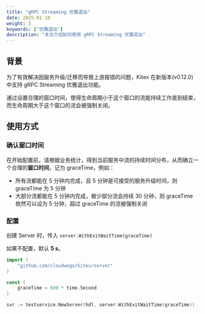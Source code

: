 ```yaml
---
title: "gRPC Streaming 优雅退出"
date: 2025-01-10
weight: 3
keywords: ["优雅退出"]
description: "本文介绍如何使用 gRPC Streaming 优雅突出"
---
```


## 背景

为了有效解决因服务升级/迁移而导致上游报错的问题，Kitex 在新版本(v0.12.0)中支持 gRPC Streaming 优雅退出功能。

通过设置合理的窗口时间，使得生命周期小于这个窗口的流能持续工作直到结束，而生命周期大于这个窗口的流会被强制关闭。

## 使用方式

### 确认窗口时间

在开始配置前，请根据业务统计，得到当前服务中流的持续时间分布，从而确立一个合理的**窗口时间**，记为 graceTime，例如：

- 所有流都能在 5 分钟内完成，且 5 分钟是可接受的服务升级时间，则 graceTime 为 5 分钟
- 大部分流都能在 5 分钟内完成，极少部分流会持续 30 分钟，则 graceTime 依然可以设为 5 分钟，超过 graceTime 的流被强制关闭

### 配置

创建 Server 时，传入 `server.WithExitWaitTime(graceTime)`

如果不配置，默认 **5 s**。

```go
import (
    "github.com/cloudwego/kitex/server"
)

const (
    graceTime = 600 * time.Second
)

svr := testservice.NewServer(hdl, server.WithExitWaitTime(graceTime))
```
